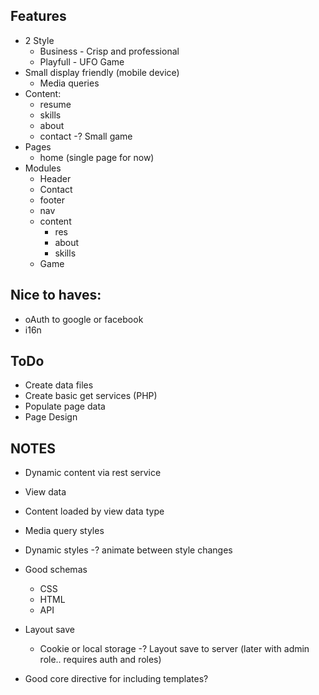 Features
--------

- 2 Style
    - Business - Crisp and professional
    - Playfull - UFO Game
- Small display friendly (mobile device)
    - Media queries
- Content:
    - resume
    - skills
    - about
    - contact
    -? Small game
- Pages
    - home (single page for now)
- Modules
    - Header
    - Contact
    - footer
    - nav
    - content
        - res
        - about
        - skills
    - Game

Nice to haves:
--------------

- oAuth to google or facebook
- i16n

ToDo
----
- Create data files
- Create basic get services (PHP)
- Populate page data
- Page Design

NOTES
-----

- Dynamic content via rest service

- View data

- Content loaded by view data type

- Media query styles

- Dynamic styles
    -? animate between style changes

- Good schemas
    - CSS
    - HTML
    - API

- Layout save
    - Cookie or local storage
    -? Layout save to server (later with admin role.. requires auth and roles)

- Good core directive for including templates?





